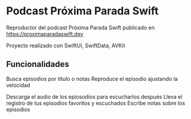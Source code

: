 # Podcast Próxima Parada Swift

Reproductor del podcast Próxima Parada Swift publicado en https://proximaparadaswift.dev


Proyecto realizado con SwiftUI, SwiftData, AVKit

## Funcionalidades
Busca episodios por título o notas
Reproduce el episodio ajustando la velocidad

Descarga el audio de los epiosodios para escucharlos después
Lleva el registro de tus episodios favoritos y escuchados
Escribe notas sobre los episodios


